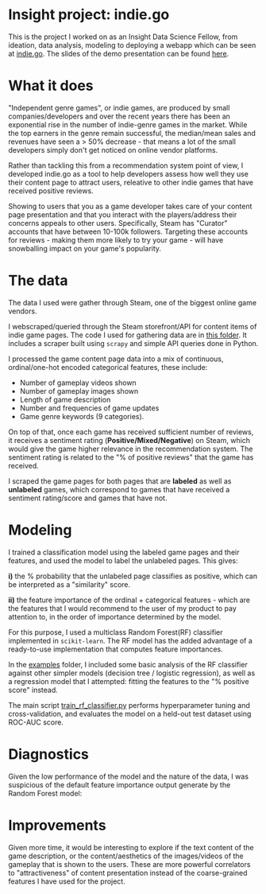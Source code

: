 # Insight project: indie.go
This is the project I worked on as an Insight Data Science Fellow, from ideation, data analysis, modeling to deploying a webapp which can be seen at [indie.go](http://3.13.31.175). The slides of the demo presentation can be found [here](https://tinyurl.com/y3xsxgz8).

# What it does
"Independent genre games", or indie games, are produced by small companies/developers and over the recent years there has been an exponential rise in the number of indie-genre games in the market. While the top earners in the genre remain successful, the median/mean sales and revenues have seen a > 50% decrease - that means a lot of the small developers simply don't get noticed on online vendor platforms.

Rather than tackling this from a recommendation system point of view, I developed indie.go as a tool to help developers assess how well they use their content page to attract users, releative to other indie games that have received positive reviews.

Showing to users that you as a game developer takes care of your content page presentation and that you interact with the players/address their concerns appeals to other users. Specifically, Steam has "Curator" accounts that have between 10-100k followers. Targeting these accounts for reviews - making them more likely to try your game - will have snowballing impact on your game's popularity.

# The data
The data I used were gather through Steam, one of the biggest online game vendors. 

I webscraped/queried through the Steam storefront/API for content items of indie game pages. The code I used for gathering data are in [this folder](https://github.com/chaddling/insight-project/tree/master/scrape). It includes a scraper built using ``scrapy`` and simple API queries done in Python.

I processed the game content page data into a mix of continuous, ordinal/one-hot encoded categorical features, these include:

- Number of gameplay videos shown
- Number of gameplay images shown
- Length of game description
- Number and frequencies of game updates
- Game genre keywords (9 categories).

On top of that, once each game has received sufficient number of reviews, it receives a sentiment rating (<b>Positive/Mixed/Negative</b>) on Steam, which would give the game higher relevance in the recommendation system. The sentiment rating is related to the "% of positive reviews" that the game has received.

I scraped the game pages for both pages that are <b>labeled</b> as well as <b>unlabeled</b> games, which correspond to games that have received a sentiment rating/score and games that have not.

# Modeling
I trained a classification model using the labeled game pages and their features, and used the model to label the unlabeled pages. This gives:

<b>i)</b> the % probability that the unlabeled page classifies as positive, which can be interpreted as a "similarity" score.

<b>ii)</b> the feature importance of the ordinal + categorical features - which are the features that I would recommend to the user of my product to pay attention to, in the order of importance determined by the model.

For this purpose, I used a multiclass Random Forest(RF) classifier implemented in ``scikit-learn``. The RF model has the added advantage of a ready-to-use implementation that computes feature importances.

In the [examples](https://github.com/chaddling/insight-project/tree/master/examples) folder, I included some basic analysis of the RF classifier against other simpler models (decision tree / logistic regression), as well as a regression model that I attempted: fitting the features to the "% positive score" instead.

The main script [train_rf_classifier.py](https://github.com/chaddling/insight-project/blob/master/train_rf_classifier.py) performs hyperparameter tuning and cross-validation, and evaluates the model on a held-out test dataset using ROC-AUC score. 

# Diagnostics
Given the low performance of the model and the nature of the data, I was suspicious of the default feature importance output generate by the Random Forest model:

# Improvements
Given more time, it would be interesting to explore if the text content of the game description, or the content/aesthetics of the images/videos of the gameplay that is shown to the users. These are more powerful correlators to "attractiveness" of content presentation instead of the coarse-grained features I have used for the project.
